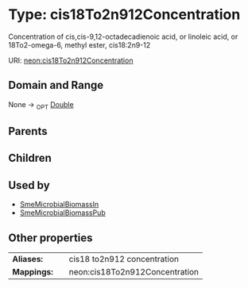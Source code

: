 
# Type: cis18To2n912Concentration


Concentration of cis,cis-9,12-octadecadienoic acid, or linoleic acid, or 18To2-omega-6, methyl ester, cis18:2n9-12

URI: [neon:cis18To2n912Concentration](https://data.neonscience.org/cis18To2n912Concentration)


## Domain and Range

None ->  <sub>OPT</sub> [Double](types/Double.md)

## Parents


## Children


## Used by

 * [SmeMicrobialBiomassIn](SmeMicrobialBiomassIn.md)
 * [SmeMicrobialBiomassPub](SmeMicrobialBiomassPub.md)

## Other properties

|  |  |  |
| --- | --- | --- |
| **Aliases:** | | cis18 to2n912 concentration |
| **Mappings:** | | neon:cis18To2n912Concentration |

